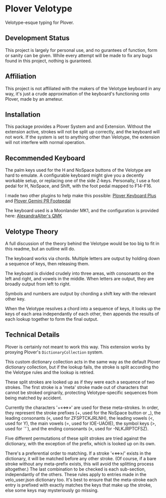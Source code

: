 # Plover Velotype

Velotype-esque typing for Plover.

## Development Status

This project is largely for personal use, and no gurantees of function, form or sanity can be given.
While every attempt will be made to fix any bugs found in this project, nothing is guranteed.

## Affiliation

This project is not affiliated with the makers of the Velotype keyboard in any way,
it's just a crude approximation of the keyboard's functioning onto Plover,
made by an ameteur.

## Installation

This package provides a Plover System and and Extension.
Without the extension active, strokes will not be split up correctly, and the keyboard will not work.
If the system is set to anything other than Velotype, the extension will not interfere with normal operation.

## Recommended Keyboard

The palm keys used for the H and NoSpace buttons of the Velotype are hard to emulate.
A configurable keyboard might give you a decently workable setup, or replacing one of the side Z-keys.
Personally, I use a foot pedal for H, NoSpace, and Shift, with the foot pedal mapped to F14-F16.

I made two other plugins to help make this possible: [Plover Keyboard Plus](https://github.com/AlexandraAlter/plover_keyboard_plus) and [Plover Gemini PR Footpedal](https://github.com/AlexandraAlter/plover_geminipr_footpedal)

The keyboard used is a Moonlander MK1, and the configuration is provided here: [AlexandraAlter's QMK](https://github.com/AlexandraAlter/qmk_firmware/tree/master/keyboards/moonlander/keymaps/AlexandraAlter)

## Velotype Theory

A full discussion of the theory behind the Velotype would be too big to fit in this readme, but an outline will do.

The keyboard works via chords. Multiple letters are output by holding down a sequence of keys, then releasing them.

The keyboard is divided crudely into three areas, with consonants on the left and right, and vowels in the middle.
When letters are output, they are broadly output from left to right.

Symbols and numbers are output by chording a shift key with the relevant other key.

When the Velotype resolves a chord into a sequence of keys, it looks up the keys of each area independantly of each other, then appends the results of each lookup together to form the final output.

## Technical Details

Plover is certainly not meant to work this way.
This extension works by proxying Plover's `DictionaryCollection` system.

This custom dictionary collection acts in the same way as the default Plover dictionary collection,
but if the lookup fails, the stroke is split according tho the Velotype rules and the lookup is retried.

These split strokes are looked up as if they were each a sequence of two strokes.
The first stroke is a 'meta' stroke made out of characters that cannot be stroked orginarily,
protecting Velotype-specific sequences from being matched by accident.

Currently the characters '+«<=>»' are used for these meta-strokes.
In order, they represent the stroke prefixes (+, used for the NoSpace button or _),
the leading consonants («, used for ZFSPTCKJRLNH),
the leading vowels (<, used for Y),
the main vowels (=, used for IOE-UAOIE),
the symbol keys (>, used for ´'`),
and the ending consonants (», used for -NLKJRPTCFSZ).

Five different permutations of these split strokes are tried against the dictionary,
with the exception of the prefix, which is looked up on its own.

There's a preferential order to matching. If a stroke '«<=>»/' exists in the dictionary,
it will be matched before any other stroke.
(Of course, if a bare stroke without any meta-prefix exists, this will avoid the splitting process altogether.)
The last combination to be checked is each sub-section, independantly of the others.
These rules apply to entries made in the velo_user.json dictionary too.
It's best to ensure that the meta-stroke each entry is prefixed with exactly matches the keys that make up the stroke,
else some keys may mysteriously go missing.

